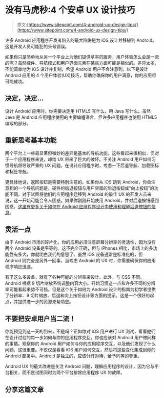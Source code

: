 # 没有马虎秒:4 个安卓 UX 设计技巧

> 原文:[https://www.sitepoint.com/4-android-ux-design-tips/](https://www.sitepoint.com/4-android-ux-design-tips/)

许多 Android 应用程序开发者陷入的最大陷阱是为 iOS 设计并移植到 Android。这是开发人员可能犯的头号错误。

如果你只是简单地从另一个平台上为他们提供草率的服务，用户体验怎么会是一流的呢？虽然控件、导航模式和用户界面元素在某些方面可能是相似的。差异太多，不能简单地为 iOS 设计并复制，希望 Android 用户不会注意到。以下是设计 Android 应用的 4 个用户体验(UX)技巧，帮助你确保你的用户满意，你的应用尽可能成功。

## 决定，决定…

设计 Android 应用时，你需要决定用 HTML5 写什么，用 Java 写什么。虽然 Java 是 Android 应用程序使用的主要编程语言，但许多应用程序也使用 HTML5 编写的部分。

## 重新思考基本功能

两个平台上一些最显著但微妙的差异是基本的导航功能。这些看起来很相似，但对于一个应用程序来说，却给 UX 带来了巨大的破坏。不关注 Android 用户如何习惯导航将导致严重的 UX 问题。在设计应用程序时，考虑一下后退导航、加载图标和标签导航。

更具体地说，返回按钮是需要特别注意的。如果你从 iOS 跳到 Android，你会注意到的一个导航问题是，硬件的后退按钮与用户界面的后退按钮或“向上按钮”的功能不同。对于试图将他们的应用程序迁移到 Android 的最佳 UX 的开发人员来说，这一开始可能会令人困惑。如果你刚刚开始使用 Android，并对后退按钮感到困惑，[这里有更多关于如何在 Android 应用程序设计中使用和理解后退按钮的信息](http://blog.mengto.com/solving-the-back-button/)。

## 灵活一点

由于 Android 市场的碎片化，你的应用必须注意屏幕分辨率的灵活性，因为没有两个 Android 设备是平等的。这不完全正确，但与 iPhones 相比，市场上的多功能性有多大，你就明白我们的意思了。虽然 iOS 设备通常是标准化的，但 Android 则完全是另外一回事。当考虑 Android 的 UX 时，你需要确保你的应用程序响应迅速。

有了这么多设备，就有了各种可能的分辨率来设计。此外，与 CSS 不同，Android 根据 9 切片缩放系统调整内容大小。开始习惯这一点和许多不同的分辨率可能看起来势不可挡，但是这个关于如何为 Android 设计的指南为初学者提供了分辨率、9 切片缩放、后退和向上按钮设计等方面的提示。这是一个很好的起点，并提供进一步的资源来帮助您。

## 不要把安卓用户当二流！

你能预见到这一天的到来，不是吗？正如你对 iOS 用户进行 UX 测试，看看他们在设计过程的每一步如何与你的应用程序交互，你也应该对 Android 用户做同样的事情。观察你的 Android 用户如何与你的应用程序交互，以及他们发现了什么问题，这很重要。不仅仅是看看 iOS 用户如何交互，然后将这些变化集成到你的 Android 部署中。Android 是独立的，应该分开对待，给予同等的尊重。

Android UX 的最大改进是关注 Android 问题，理解应用程序的设计，因为它与平台相关，而不是试图同时为两个平台排除应用程序 UX 的故障。

## 分享这篇文章